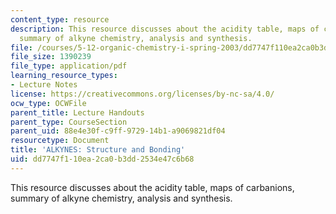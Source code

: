 ```yaml
---
content_type: resource
description: This resource discusses about the acidity table, maps of carbanions,
  summary of alkyne chemistry, analysis and synthesis.
file: /courses/5-12-organic-chemistry-i-spring-2003/dd7747f110ea2ca0b3dd2534e47c6b68_11.pdf
file_size: 1390239
file_type: application/pdf
learning_resource_types:
- Lecture Notes
license: https://creativecommons.org/licenses/by-nc-sa/4.0/
ocw_type: OCWFile
parent_title: Lecture Handouts
parent_type: CourseSection
parent_uid: 88e4e30f-c9ff-9729-14b1-a9069821df04
resourcetype: Document
title: 'ALKYNES: Structure and Bonding'
uid: dd7747f1-10ea-2ca0-b3dd-2534e47c6b68
---
```

This resource discusses about the acidity table, maps of carbanions, summary of alkyne chemistry, analysis and synthesis.